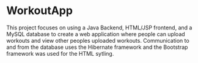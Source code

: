 # WorkoutApp
This project focuses on using a Java Backend, HTML/JSP frontend, and a MySQL database to create a web application where people can upload workouts and view other peoples uploaded workouts. Communication to and from the database uses the Hibernate framework and the Bootstrap framework was used for the HTML sytling.
